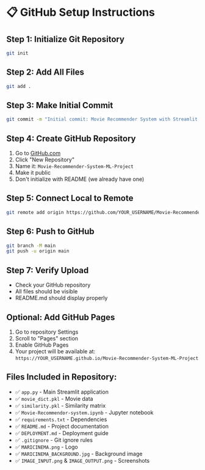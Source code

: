 # 📋 GitHub Setup Instructions

## Step 1: Initialize Git Repository
```bash
git init
```

## Step 2: Add All Files
```bash
git add .
```

## Step 3: Make Initial Commit
```bash
git commit -m "Initial commit: Movie Recommender System with Streamlit UI"
```

## Step 4: Create GitHub Repository
1. Go to [GitHub.com](https://github.com)
2. Click "New Repository"
3. Name it: `Movie-Recommender-System-ML-Project`
4. Make it public
5. Don't initialize with README (we already have one)

## Step 5: Connect Local to Remote
```bash
git remote add origin https://github.com/YOUR_USERNAME/Movie-Recommender-System-ML-Project.git
```

## Step 6: Push to GitHub
```bash
git branch -M main
git push -u origin main
```

## Step 7: Verify Upload
- Check your GitHub repository
- All files should be visible
- README.md should display properly

## Optional: Add GitHub Pages
1. Go to repository Settings
2. Scroll to "Pages" section
3. Enable GitHub Pages
4. Your project will be available at: `https://YOUR_USERNAME.github.io/Movie-Recommender-System-ML-Project`

## Files Included in Repository:
- ✅ `app.py` - Main Streamlit application
- ✅ `movie_dict.pkl` - Movie data
- ✅ `similarity.pkl` - Similarity matrix
- ✅ `Movie-Recommendor-system.ipynb` - Jupyter notebook
- ✅ `requirements.txt` - Dependencies
- ✅ `README.md` - Project documentation
- ✅ `DEPLOYMENT.md` - Deployment guide
- ✅ `.gitignore` - Git ignore rules
- ✅ `MARICINEMA.png` - Logo
- ✅ `MARICINEMA_BACKGROUND.jpg` - Background image
- ✅ `IMAGE_INPUT.png` & `IMAGE_OUTPUT.png` - Screenshots
